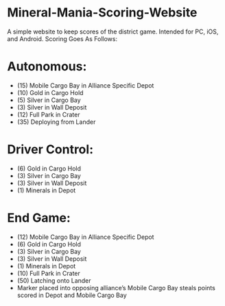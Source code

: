 # Mineral-Mania-Scoring-Website
A simple website to keep scores of the district game. Intended for PC, iOS, and Android.
Scoring Goes As Follows:
# Autonomous:
- (15) Mobile Cargo Bay in Alliance Specific Depot
- (10) Gold in Cargo Hold
- (5) Silver in Cargo Bay
- (3) Silver in Wall Deposit
- (12) Full Park in Crater
- (35) Deploying from Lander
# Driver Control:
- (6) Gold in Cargo Hold
- (3) Silver in Cargo Bay
- (3) Silver in Wall Deposit
- (1) Minerals in Depot
# End Game:
- (12) Mobile Cargo Bay in Alliance Specific Depot
- (6) Gold in Cargo Hold
- (3) Silver in Cargo Bay
- (3) Silver in Wall Deposit
- (1) Minerals in Depot
- (10) Full Park in Crater
- (50) Latching onto Lander
- Marker placed into opposing alliance’s Mobile Cargo Bay steals points scored in Depot and
Mobile Cargo Bay




